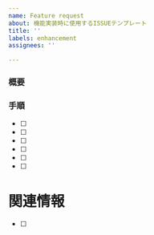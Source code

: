```yaml
---
name: Feature request
about: 機能実装時に使用するISSUEテンプレート
title: ''
labels: enhancement
assignees: ''

---
```


### 概要

### 手順
- [ ] 
- [ ] 
- [ ] 
- [ ] 
- [ ] 
- [ ] 

# 関連情報

- [ ]
